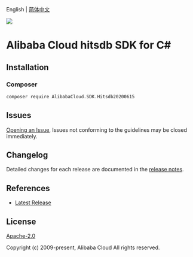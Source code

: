 English | [简体中文](README-CN.md)

![](https://aliyunsdk-pages.alicdn.com/icons/AlibabaCloud.svg)

# Alibaba Cloud hitsdb SDK for C#

## Installation

### Composer

```bash
composer require AlibabaCloud.SDK.Hitsdb20200615
```

## Issues

[Opening an Issue](https://github.com/aliyun/alibabacloud-csharp-sdk/issues/new), Issues not conforming to the guidelines may be closed immediately.

## Changelog

Detailed changes for each release are documented in the [release notes](./ChangeLog.md).

## References

* [Latest Release](https://github.com/aliyun/alibabacloud-csharp-sdk/)

## License

[Apache-2.0](http://www.apache.org/licenses/LICENSE-2.0)

Copyright (c) 2009-present, Alibaba Cloud All rights reserved.
